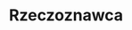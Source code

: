 ---
templateKey: career-offer
title: Rzeczoznawca
responsibilities: ['Wycena nieruchomości mieszkalnych', 'Sprawdzenie poprawności operatów', 'Śledzenie zmian w prawie nieruchomościowym',
'Rozmowy z rzeczoznawcami', 'Aktywne pozyskiwanie kontaktów z rzeczoznawcami oraz bankami']
requirements: ['Uprawnienia rzeczoznawcy majątkowego', 'Wiedza z zakresu prawa nieruchomościowego', 'Umiejętność pracy zdalnej',
'Komunikatywność i umiejętność pracy z rzeczoznawcami', 'Odpowiedzialność', 'Samodzielność']
typeOfContract: ['umowa o pracę', 'umowa o zlecenie', 'kontrakt firma-firma', 'praktyki']
vacancy: ['pełny etat', '1/2 etatu', '1/4 etatu']
---